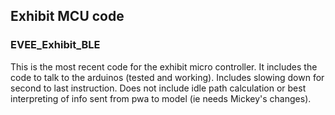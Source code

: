 ## Exhibit MCU code
### EVEE_Exhibit_BLE
This is the most recent code for the exhibit micro controller.
It includes the code to talk to the arduinos (tested and working).
Includes slowing down for second to last instruction.
Does not include idle path calculation or best interpreting of info sent from pwa to model (ie needs Mickey's changes).
